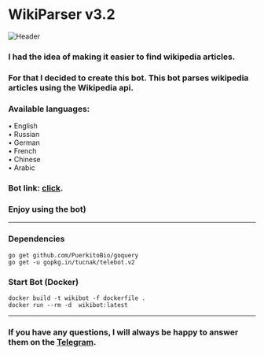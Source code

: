 # WikiParser v3.2
![Header](https://github.com/NKTKLN/images-for-README/blob/main/wikipedia-logo.png?raw=true)


<h3>I had the idea of making it easier to find wikipedia articles.</h3>
<h3>For that I decided to create this bot. This bot parses wikipedia articles using the Wikipedia api.</h3>
<h3>Available languages:</h3>
• English<br>• Russian<br>• German<br>• French<br>• Chinese<br>• Arabic
<h3>Bot link: <a href="https://t.me/NKTKLN_Wiki_bot">click</a>.</h3>
<h3>Enjoy using the bot)</h3>
<hr>
<h3>Dependencies</h3>
<code>go get github.com/PuerkitoBio/goquery</code><br>
<code>go get -u gopkg.in/tucnak/telebot.v2</code><br>

<h3>Start Bot (Docker)</h3>
<code>docker build -t wikibot -f dockerfile .</code><br>
<code>docker run --rm -d  wikibot:latest</code>
<hr>
<h3>If you have any questions, I will always be happy to answer them on the <a href="https://t.me/NKTKLN">Telegram</a>.</h3>
